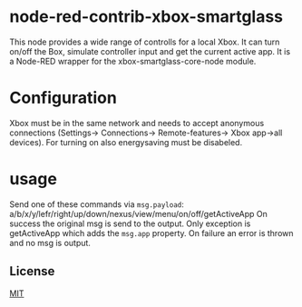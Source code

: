 # node-red-contrib-xbox-smartglass
This node provides a wide range of controlls for a local Xbox. 
It can turn on/off the Box, simulate controller input and get the current active app.
It is a Node-RED wrapper for the xbox-smartglass-core-node module.

# Configuration
Xbox must be in the same network and needs to accept anonymous connections (Settings-> Connections-> Remote-features-> Xbox app->all devices).
For turning on also energysaving must be disabeled.

# usage
Send one of these commands via `msg.payload`: a/b/x/y/lefr/right/up/down/nexus/view/menu/on/off/getActiveApp
On success the original msg is send to the output. Only exception is getActiveApp which adds the `msg.app` property.
On failure an error is thrown and no msg is output.

## License
[MIT](https://opensource.org/licenses/MIT)